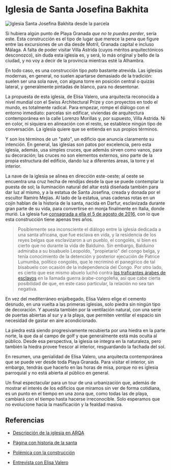 # Iglesia de Santa Josefina Bakhita

![Iglesia Santa Josefina Bakhita desde la parcela](img/iglesia-josefina-bakhita.jpg)

Si hubiera algún punto de Playa Granada *que no te puedes perder*,
sería este. Esta construcción es el tipo de lugar que merece la pena
que figure entre las excursiones de un día desde Motril, Granada
capital e incluso Málaga. A falta de poder visitar Villa Astrida
(cuyos méritos arquitectónicos desconozco), sin duda esta iglesia es,
y será, lo más original y bello de la ciudad, y no voy a decir de la
provincia mientras esté la Alhambra.

En todo caso, es una construcción tipo *pato* bastante atrevida. Las
iglesias modernas, en general, no suelen apartarse demasiado de la
tradición: suelen ser una sola nave, con alguna torre en posición
central o quizás lateral, y generalmente pintadas de blanco, para no
desentonar. 

La propuesta de esta iglesia, de Elisa Valero, una arquitecta
reconocida a nivel mundial con el Swiss Architectural Prize y con
proyectos en todo el mundo, es totalmente radical. Para empezar, rompe
el diálogo con el entorno inmediato: parcelas sin edificar, viviendas
de arquitectura contemporánea en la calle Lorenzo Morillas y, por
supuesto, Villa Astrida. Ni en color, ni siquiera en alineación con el
resto, se establece ningún tipo de conversación. La iglesia quiere que
se entienda en sus propios términos.

Y son los términos de un "pato", un edificio que anuncia claramente su
intención. En general, las iglesias son patos por excelencia, pero
esta iglesia, además, usa simples cruces, que además sirven como
vanos, para su decoración; las cruces no son elementos externos, sino
parte de la propia estructura del edificio, dando luz a diferentes
áreas, la torre y el interior.

La nave de la iglesia se alinea en dirección este-oeste; al oeste se
encuentra una cruz hecha de rendijas desde la que se puede contemplar
la puesta de sol; la iluminación natural del altar está diseñada
también para dar luz al mismo, y a la estatua de Santa Josefina,
creada y donada por el escultor Ramiro Mejías. Al lado de la estatua,
unas cadenas rotas en un cojín hablan de la historia de la santa,
nacida en Darfur, esclavizada durante gran parte de su vida, para
convertirse en monja finalmente en Italia, donde murió. La iglesia fue
[consagrada a ella el 5 de agosto de 2016](https://www.archidiocesisgranada.es/index.php/noticias/la-iglesia-en-playa-granada-celebra-la-bendicion-de-la-escultura-de-santa-josefina-bakhita), con lo que esta construcción
tiene apenas tres años.

> Posiblemente sea inconsciente el diálogo entre la iglesia dedicada a
> una santa africana, que fue esclava en vida, y la residencia de los
> reyes belgas que esclavizaron a un pueblo, el congolés, si bien es
> cierto que no durante la vida de Balduino. Sin embargo, Balduino
> admiraba a su bisabuelo Leopoldo, "propietario" del congo belga, y
> tenía conocimiento de la detención y posterior ejecución de Patrice
> Lumumba, político congolés, que le recriminó el panegírico de tal
> bisabuelo con ocasión de la independencia del Congo. Por otro lado,
> es cierto que ese mismo abuelo luchó
> contra
> [los traficantes árabes de esclavos](https://es.wikipedia.org/wiki/Guerra_%C3%A1rabe_del_Congo) en
> la llamada guerra árabe-congoleña, así que cabe cierta posibilidad
> de que, en este caso particular, la relación no sea tan negativa.

En vez del mediterráneo enjalbegado, Elisa Valero elige el cemento
desnudo, en una vuelta a las primeras iglesias, solo piedra sin ningún
tipo de decoración. Y apuesta también por la ventilación natural, con
una serie de puertas abiertas al sur y a la playa, que permiten
ventilar el espacio sin necesidad de gastar en aire acondicionado.

La piedra está siendo progresivamente recubierta por una hiedra en la
parte norte, la que da al campo de golf y que generalmente está más
oculta al público. Desde esa perspectiva, la iglesia se integra en la
naturaleza, pero también la hiedra provee frescor al interior,
resguardando la fachada del sol.

En resumen, una genialidad de Elisa Valero, una arquitecta
contemporánea que se puede ver desde toda Playa Granada. Para visitar
el interior, sin embargo, tendrás que hacerlo en las horas de misa,
porque no es iglesia parroquial y no está abierta al público en
general.


Un final espectacular para un tour de una urbanización que, además de
mostrar el interés de los edificios que miramos sin ver de forma
cotidiana, es un punto en el tiempo en una zona que, como todas las de
playa, cambiará con el tiempo hasta hacerse irreconocible. Solo
esperamos que no evolucione hacia la masificación y la fealdad masiva.



## Referencias

* [Descripción de la iglesia en ARQA](https://arqa.com/arquitectura/iglesia-en-playa-granada.html)

*  [Página con historia de la santa](https://es.wikipedia.org/wiki/Josefina_Bakhita)
  
* [Polémica con la construcción](https://www.granadahoy.com/granada/construccion-iglesia-verde-Playa-Granada_0_988101701.html)

* [Entrevista con Elisa Valero](https://www.granadahoy.com/granada/templo-Playa-Granada-vuelta-origenes_0_1062493866.html)
